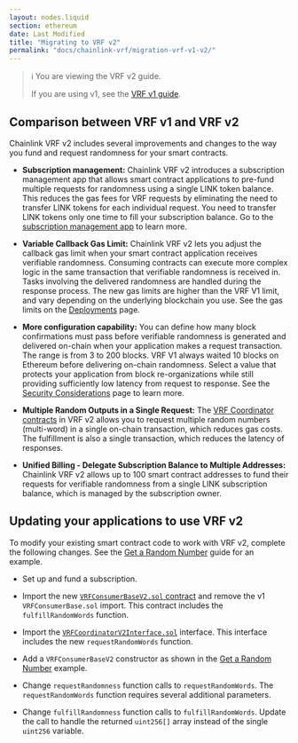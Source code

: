 ```yaml
---
layout: nodes.liquid
section: ethereum
date: Last Modified
title: "Migrating to VRF v2"
permalink: "docs/chainlink-vrf/migration-vrf-v1-v2/"
---
```


> ℹ️ You are viewing the VRF v2 guide.
>
> If you are using v1, see the [VRF v1 guide](/docs/chainlink-vrf/v1/).

## Comparison between VRF v1 and VRF v2

Chainlink VRF v2 includes several improvements and changes to the way you fund and request randomness for your smart contracts.

+ **Subscription management:** Chainlink VRF v2 introduces a subscription management app that allows smart contract applications to pre-fund multiple requests for randomness using a single LINK token balance. This reduces the gas fees for VRF requests by eliminating the need to transfer LINK tokens for each individual request. You need to transfer LINK tokens only one time to fill your subscription balance. Go to the [subscription management app]() to learn more. <!-- TODO: Add URL and url text and maybe reconsider a link to the docs instead-->

+ **Variable Callback Gas Limit:** Chainlink VRF v2 lets you adjust the callback gas limit when your smart contract application receives verifiable randomness. Consuming contracts can execute more complex logic in the same transaction that verifiable randomness is received in. Tasks involving the delivered randomness are handled during the response process. The new gas limits are higher than the VRF V1 limit, and vary depending on the underlying blockchain you use. See the gas limits on the [Deployments](/docs/vrf-deployments) page.

+ **More configuration capability:** You can define how many block confirmations must pass before verifiable randomness is generated and delivered on-chain when your application makes a request transaction. The range is from 3 to 200 blocks. VRF V1 always waited 10 blocks on Ethereum before delivering on-chain randomness. Select a value that protects your application from block re-organizations while still providing sufficiently low latency from request to response. See the [Security Considerations](/docs/vrf-security-considerations/) page to learn more.

+ **Multiple Random Outputs in a Single Request:** The [VRF Coordinator contracts](/docs/vrf-deployments) in VRF v2 allows you to request multiple random numbers (multi-word) in a single on-chain transaction, which reduces gas costs. The fulfillment is also a single transaction, which reduces the latency of responses. <!-- TODO: Add URL and url text -->

+ **Unified Billing - Delegate Subscription Balance to Multiple Addresses:** Chainlink VRF v2 allows up to 100 smart contract addresses to fund their requests for verifiable randomness from a single LINK subscription balance, which is managed by the subscription owner.

## Updating your applications to use VRF v2

To modify your existing smart contract code to work with VRF v2, complete the following changes. See the [Get a Random Number](/docs/get-a-random-number/#example-contract) guide for an example.

- Set up and fund a subscription. <!-- TODO: Add URL and url text -->

- Import the new [`VRFConsumerBaseV2.sol` contract](https://github.com/smartcontractkit/chainlink/blob/develop/contracts/src/v0.8/dev/VRFConsumerBaseV2.sol) and remove the v1 `VRFConsumerBase.sol` import. This contract includes the `fulfillRandomWords` function.

- Import the [`VRFCoordinatorV2Interface.sol`](https://github.com/smartcontractkit/chainlink/blob/develop/contracts/src/v0.8/interfaces/VRFCoordinatorV2Interface.sol) interface. This interface includes the new `requestRandomWords` function.

- Add a `VRFConsumerBaseV2` constructor as shown in the [Get a Random Number](/docs/get-a-random-number/#example-contract) example.

- Change `requestRandomness` function calls to `requestRandomWords`. The `requestRandomWords` function requires several additional parameters.

- Change `fulfillRandomness` function calls to `fulfillRandomWords`. Update the call to handle the returned `uint256[]` array instead of the single `uint256` variable.
